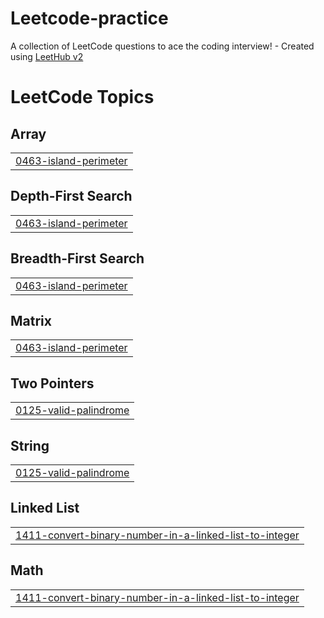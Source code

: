 # Leetcode-practice
A collection of LeetCode questions to ace the coding interview! - Created using [LeetHub v2](https://github.com/arunbhardwaj/LeetHub-2.0)

<!---LeetCode Topics Start-->
# LeetCode Topics
## Array
|  |
| ------- |
| [0463-island-perimeter](https://github.com/PillariGowtham/Leetcode-practice/tree/master/0463-island-perimeter) |
## Depth-First Search
|  |
| ------- |
| [0463-island-perimeter](https://github.com/PillariGowtham/Leetcode-practice/tree/master/0463-island-perimeter) |
## Breadth-First Search
|  |
| ------- |
| [0463-island-perimeter](https://github.com/PillariGowtham/Leetcode-practice/tree/master/0463-island-perimeter) |
## Matrix
|  |
| ------- |
| [0463-island-perimeter](https://github.com/PillariGowtham/Leetcode-practice/tree/master/0463-island-perimeter) |
## Two Pointers
|  |
| ------- |
| [0125-valid-palindrome](https://github.com/PillariGowtham/Leetcode-practice/tree/master/0125-valid-palindrome) |
## String
|  |
| ------- |
| [0125-valid-palindrome](https://github.com/PillariGowtham/Leetcode-practice/tree/master/0125-valid-palindrome) |
## Linked List
|  |
| ------- |
| [1411-convert-binary-number-in-a-linked-list-to-integer](https://github.com/PillariGowtham/Leetcode-practice/tree/master/1411-convert-binary-number-in-a-linked-list-to-integer) |
## Math
|  |
| ------- |
| [1411-convert-binary-number-in-a-linked-list-to-integer](https://github.com/PillariGowtham/Leetcode-practice/tree/master/1411-convert-binary-number-in-a-linked-list-to-integer) |
<!---LeetCode Topics End-->